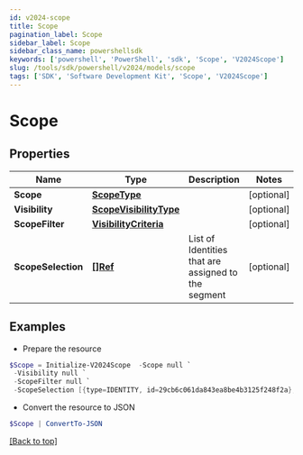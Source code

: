 ```yaml
---
id: v2024-scope
title: Scope
pagination_label: Scope
sidebar_label: Scope
sidebar_class_name: powershellsdk
keywords: ['powershell', 'PowerShell', 'sdk', 'Scope', 'V2024Scope']
slug: /tools/sdk/powershell/v2024/models/scope
tags: ['SDK', 'Software Development Kit', 'Scope', 'V2024Scope']
---
```


# Scope

## Properties

| Name | Type | Description | Notes |
| --- | --- | --- | --- |
| **Scope** | [**ScopeType**](scope-type) |  | [optional] |
| **Visibility** | [**ScopeVisibilityType**](scope-visibility-type) |  | [optional] |
| **ScopeFilter** | [**VisibilityCriteria**](visibility-criteria) |  | [optional] |
| **ScopeSelection** | [**[]Ref**](ref) | List of Identities that are assigned to the segment | [optional] |

## Examples

- Prepare the resource

```powershell
$Scope = Initialize-V2024Scope  -Scope null `
 -Visibility null `
 -ScopeFilter null `
 -ScopeSelection [{type=IDENTITY, id=29cb6c061da843ea8be4b3125f248f2a}, {type=IDENTITY, id=f7b1b8a35fed4fd4ad2982014e137e19}]
```

- Convert the resource to JSON

```powershell
$Scope | ConvertTo-JSON
```

[[Back to top]](#)
